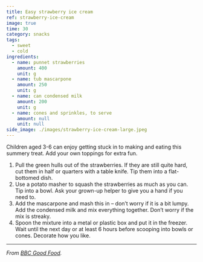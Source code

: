 ```yaml
---
title: Easy strawberry ice cream
ref: strawberry-ice-cream
image: true
time: 30
category: snacks
tags:
  - sweet
  - cold
ingredients:
  - name: punnet strawberries
    amount: 400
    unit: g
  - name: tub mascarpone
    amount: 250
    unit: g
  - name: can condensed milk
    amount: 200
    unit: g
  - name: cones and sprinkles, to serve
    amount: null
    unit: null
side_image: ./images/strawberry-ice-cream-large.jpeg
---
```


Children aged 3-6 can enjoy getting stuck in to making and eating this summery treat. Add your own toppings for extra fun.

1. Pull the green hulls out of the strawberries. If they are still quite hard, cut them in half or quarters with a table knife. Tip them into a flat-bottomed dish.
2. Use a potato masher to squash the strawberries as much as you can. Tip into a bowl. Ask your grown-up helper to give you a hand if you need to.
3. Add the mascarpone and mash this in – don’t worry if it is a bit lumpy. Add the condensed milk and mix everything together. Don’t worry if the mix is streaky.
4. Spoon the mixture into a metal or plastic box and put it in the freezer. Wait until the next day or at least 6 hours before scooping into bowls or cones. Decorate how you like.

---

_From [BBC Good Food](https://www.bbcgoodfood.com/recipes/531636/easy-strawberry-ice-cream)._
